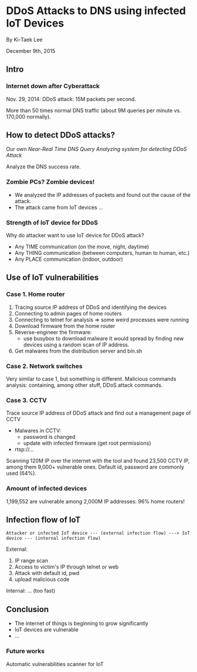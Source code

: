 
# DDoS Attacks to DNS using infected IoT Devices

By Ki-Taek Lee

December 9th, 2015

## Intro 

### Internet down after Cyberattack 

Nov. 29, 2014: DDoS attack: 15M packets per second.

More than 50 times normal DNS traffic (about 9M queries per minute vs. 170,000 normally).

## How to detect DDoS attacks?

Our own *Near-Real Time DNS Query Analyzing system for detecting DDoS Attack*

Analyze the DNS success rate.

### Zombie PCs? Zombie devices!

* We analyzed the IP addresses of packets and found out the cause of the attack.
* The attack came from IoT devices ...

### Strength of IoT device for DDoS

Why do attacker want to use IoT device for DDoS attack?

* Any TIME communication (on the move, night, daytime)
* Any THING communication (between computers, human to human, etc.)
* Any PLACE communication (indoor, outdoor)

## Use of IoT vulnerabilities

### Case 1. Home router

1. Tracing source IP address of DDoS and identifying the devices
2. Connecting to admin pages of home routers
3. Connecting to telnet for analysis => some weird processes were running
4. Download firmware from the home router
5. Reverse-engineer the firmware:
    * use busybox to download malware
It would spread by finding new devices using a random scan of IP address.
6. Get malwares from the distribution server and bin.sh

### Case 2. Network switches

Very similar to case 1, but something is different. 
Malicious commands analysis: containing, among other stuff, DDoS attack commands.

### Case 3. CCTV
Trace source IP address of DDoS attack and find out a management page of CCTV

* Malwares in CCTV:
    * password is changed
    * update with infected firmware (get root permissions)
* rtsp://...

Scanning 120M IP over the internet with the tool and found 23,500 CCTV IP, among them 9,000+ vulnerable ones. Default id, password are commonly used (64%).

### Amount of infected devices
1,199,552 are vulnerable among 2,000M IP addresses: 96% home routers!

## Infection flow of IoT

```
Attacker or infected IoT device --- (external infection flow) ---> IoT device --- (internal infection flow)
```

External:

1. IP range scan
2. Access to victim's IP through telnet or web
3. Attack with default id, pwd
4. upload malicious code

Internal:
... (too fast)

## Conclusion

* The internet of things is beginning to grow significantly
* IoT devices are vulnerable
* ...

### Future works
Automatic vulnerabilities scanner for IoT

